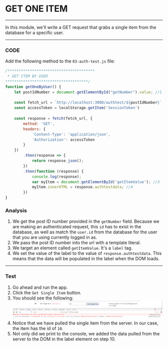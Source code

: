 # GET ONE ITEM
---
In this module, we'll write a GET request that grabs a single item from the database for a specific user.

<hr />

### CODE
Add the following method to the `03-auth-test.js` file:

```js
/***************************************
 * GET ITEM BY USER
*************************************/
function getOneByUser() {
	let postIdNumber = document.getElementById("getNumber").value; //1

	const fetch_url = `http://localhost:3000/authtest/${postIdNumber}` //2
	const accessToken = localStorage.getItem('SessionToken')

	const response = fetch(fetch_url, {
		method: 'GET',
		headers: {
			'Content-Type': 'application/json',
			'Authorization': accessToken
		}
	})
		.then(response => {
			return response.json();
		})
		.then(function (response) {
			console.log(response); 
			var myItem = document.getElementById('getItemValue'); //3
			myItem.innerHTML = response.authtestdata; //4
		})
}
```

### Analysis
1. We get the post ID number provided in the `getNumber` field. Because we are making an authenticated request, this `id` has to exist in the database,  as well as match the `user.id` from the database for the user that you are using currently logged in as.
2. We pass the post ID number into the url with a template literal.
3. We target an element called `getItemValue`. It's a `label` tag.
4. We set the value of the label to the value of `response.authtestdata`. This means that the data will be populated in the label when the DOM loads.

<hr>

### Test
1. Go ahead and run the app. 
2. Click the `Get Single Item` button. 
3. You should see the following:
![screenshot](assets/06-get-single.PNG)
4. Notice that we have pulled the single item from the server. In our case, the item has the id of `10`. 
5. Not only did we print to the console, we added the data pulled from the server to the DOM in the label element on step 10.